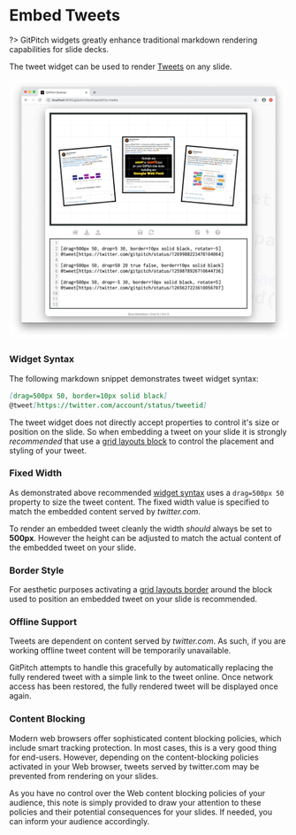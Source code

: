 # Embed Tweets

?> GitPitch widgets greatly enhance traditional markdown rendering capabilities for slide decks.

The tweet widget can be used to render [Tweets](https://twitter.com/gitpitch) on any slide.

![Sample slide demonstrating the tweet widget](../_images/gitpitch-media-tweets.png)

### Widget Syntax

The following markdown snippet demonstrates tweet widget syntax:

```markdown
[drag=500px 50, border=10px solid black]
@tweet[https://twitter.com/account/status/tweetid]
```

The tweet widget does not directly accept properties to control it's size or position on the slide. So when embedding a tweet on your slide it is strongly *recommended* that use a [grid layouts block](/grid-layouts/drag-and-drop.md) to control the placement and styling of your tweet.

### Fixed Width

As demonstrated above recommended [widget syntax](#widget-syntax) uses a `drag=500px 50` property to size the tweet content. The fixed width value is specified to match the embedded content served by *twitter.com*.

To render an embedded tweet cleanly the width *should* always be set to **500px**. However the height can be adjusted to match the actual content of the embedded tweet on your slide.

### Border Style

For aesthetic purposes activating a [grid layouts border](/grid-layouts/borders.md) around the block used to position an embedded tweet on your slide is recommended.

### Offline Support

Tweets are dependent on content served by *twitter.com*. As such, if you are working offline tweet content will be temporarily unavailable.

GitPitch attempts to handle this gracefully by automatically replacing the fully rendered tweet with a simple link to the tweet online. Once network access has been restored, the fully rendered tweet will be displayed once again.

### Content Blocking

Modern web browsers offer sophisticated content blocking policies, which include smart tracking protection. In most cases, this is a very good thing for end-users. However, depending on the content-blocking policies activated in your Web browser, tweets served by twitter.com may be prevented from rendering on your slides.

As you have no control over the Web content blocking policies of your audience, this note is simply provided to draw your attention to these policies and their potential consequences for your slides. If needed, you can inform your audience accordingly.
